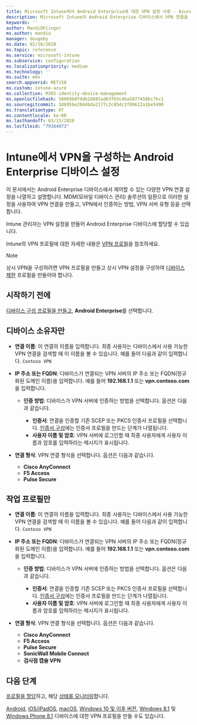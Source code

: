 ```yaml
---
title: Microsoft Intune에서 Android Enterprise에 대한 VPN 설정 사용 - Azure | Microsoft Docs
description: Microsoft Intune의 Android Enterprise 디바이스에서 VPN 연결을 만드는 모든 설정을 참조하세요. VPN 서버의 연결 이름, IP 주소 또는 FQDN을 입력하고, 사용자가 인증하는 방법을 선택하며 Citrix, SonicWall, Check Point 캡슐 및 Pulse Secure 연결 형식을 선택합니다.
keywords: ''
author: MandiOhlinger
ms.author: mandia
manager: dougeby
ms.date: 02/18/2020
ms.topic: reference
ms.service: microsoft-intune
ms.subservice: configuration
ms.localizationpriority: medium
ms.technology: ''
ms.suite: ems
search.appverid: MET150
ms.custom: intune-azure
ms.collection: M365-identity-device-management
ms.openlocfilehash: 58069b074db2d885ad63f03c4ba5877458bc7bc1
ms.sourcegitcommit: 3d895be2844bda2177c2c85dc2f09612a1be5490
ms.translationtype: HT
ms.contentlocale: ko-KR
ms.lasthandoff: 03/13/2020
ms.locfileid: "79364073"
---
```

# <a name="android-enterprise-device-settings-to-configure-vpn-in-intune"></a>Intune에서 VPN을 구성하는 Android Enterprise 디바이스 설정

이 문서에서는 Android Enterprise 디바이스에서 제어할 수 있는 다양한 VPN 연결 설정을 나열하고 설명합니다. MDM(모바일 디바이스 관리) 솔루션의 일환으로 이러한 설정을 사용하여 VPN 연결을 만들고, VPN에서 인증하는 방법, VPN 서버 유형 등을 선택합니다.

Intune 관리자는 VPN 설정을 만들어 Android Enterprise 디바이스에 할당할 수 있습니다. 

Intune의 VPN 프로필에 대한 자세한 내용은 [VPN 프로필](vpn-settings-configure.md)을 참조하세요.

> [!NOTE]
> 상시 VPN을 구성하려면 VPN 프로필을 만들고 상시 VPN 설정을 구성하여 [디바이스 제한](device-restrictions-android-for-work.md#connectivity) 프로필을 만들어야 합니다.

## <a name="before-you-begin"></a>시작하기 전에

[디바이스 구성 프로필을 만들고](vpn-settings-configure.md#create-a-device-profile), **Android Enterprise**를 선택합니다.

## <a name="device-owner-only"></a>디바이스 소유자만

- **연결 이름**: 이 연결의 이름을 입력합니다. 최종 사용자는 디바이스에서 사용 가능한 VPN 연결을 검색할 때 이 이름을 볼 수 있습니다. 예를 들어 다음과 같이 입력합니다. `Contoso VPN`
- **IP 주소 또는 FQDN**: 디바이스가 연결되는 VPN 서버의 IP 주소 또는 FQDN(정규화된 도메인 이름)을 입력합니다. 예를 들어 **192.168.1.1** 또는 **vpn.contoso.com**을 입력합니다.

  - **인증 방법**: 디바이스가 VPN 서버에 인증하는 방법을 선택합니다. 옵션은 다음과 같습니다.
  
    - **인증서**: 연결을 인증할 기존 SCEP 또는 PKCS 인증서 프로필을 선택합니다. [인증서 구성](../protect/certificates-configure.md)에는 인증서 프로필을 만드는 단계가 나열됩니다.
    - **사용자 이름 및 암호**: VPN 서버에 로그인할 때 최종 사용자에게 사용자 이름과 암호를 입력하라는 메시지가 표시됩니다.

- **연결 형식**: VPN 연결 형식을 선택합니다. 옵션은 다음과 같습니다.

  - **Cisco AnyConnect**
  - **F5 Access**
  - **Pulse Secure**

## <a name="work-profile-only"></a>작업 프로필만

- **연결 이름**: 이 연결의 이름을 입력합니다. 최종 사용자는 디바이스에서 사용 가능한 VPN 연결을 검색할 때 이 이름을 볼 수 있습니다. 예를 들어 다음과 같이 입력합니다. `Contoso VPN`
- **IP 주소 또는 FQDN**: 디바이스가 연결되는 VPN 서버의 IP 주소 또는 FQDN(정규화된 도메인 이름)을 입력합니다. 예를 들어 **192.168.1.1** 또는 **vpn.contoso.com**을 입력합니다.

  - **인증 방법**: 디바이스가 VPN 서버에 인증하는 방법을 선택합니다. 옵션은 다음과 같습니다.
  
    - **인증서**: 연결을 인증할 기존 SCEP 또는 PKCS 인증서 프로필을 선택합니다. [인증서 구성](../protect/certificates-configure.md)에는 인증서 프로필을 만드는 단계가 나열됩니다.
    - **사용자 이름 및 암호**: VPN 서버에 로그인할 때 최종 사용자에게 사용자 이름과 암호를 입력하라는 메시지가 표시됩니다.

- **연결 형식**: VPN 연결 형식을 선택합니다. 옵션은 다음과 같습니다.

  - **Cisco AnyConnect**
  - **F5 Access**
  - **Pulse Secure**
  - **SonicWall Mobile Connect**
  - **검사점 캡슐 VPN**

## <a name="next-steps"></a>다음 단계

[프로필을 할당](device-profile-assign.md)하고, 해당 [상태를 모니터링](device-profile-monitor.md)합니다.

[Android](vpn-settings-android.md), [iOS/iPadOS](vpn-settings-ios.md), [macOS](vpn-settings-macos.md), [Windows 10 및 이후 버전](vpn-settings-windows-10.md), [Windows 8.1](vpn-settings-windows-8-1.md) 및 [Windows Phone 8.1](vpn-settings-windows-phone-8-1.md) 디바이스에 대한 VPN 프로필을 만들 수도 있습니다.

